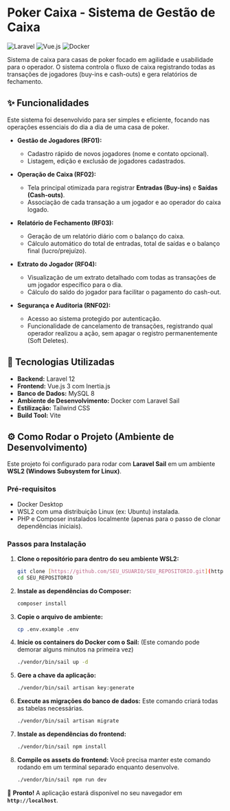 # Poker Caixa - Sistema de Gestão de Caixa

![Laravel](https://img.shields.io/badge/Laravel-12.x-FF2D20?style=for-the-badge&logo=laravel)
![Vue.js](https://img.shields.io/badge/Vue.js-3.x-4FC08D?style=for-the-badge&logo=vue.js)
![Docker](https://img.shields.io/badge/Docker-20.10-2496ED?style=for-the-badge&logo=docker)

Sistema de caixa para casas de poker focado em agilidade e usabilidade para o operador. O sistema controla o fluxo de caixa registrando todas as transações de jogadores (buy-ins e cash-outs) e gera relatórios de fechamento.

## ✨ Funcionalidades

Este sistema foi desenvolvido para ser simples e eficiente, focando nas operações essenciais do dia a dia de uma casa de poker.

* **Gestão de Jogadores (RF01):**
    * Cadastro rápido de novos jogadores (nome e contato opcional).
    * Listagem, edição e exclusão de jogadores cadastrados.

* **Operação de Caixa (RF02):**
    * Tela principal otimizada para registrar **Entradas (Buy-ins)** e **Saídas (Cash-outs)**.
    * Associação de cada transação a um jogador e ao operador do caixa logado.

* **Relatório de Fechamento (RF03):**
    * Geração de um relatório diário com o balanço do caixa.
    * Cálculo automático do total de entradas, total de saídas e o balanço final (lucro/prejuízo).

* **Extrato do Jogador (RF04):**
    * Visualização de um extrato detalhado com todas as transações de um jogador específico para o dia.
    * Cálculo do saldo do jogador para facilitar o pagamento do cash-out.

* **Segurança e Auditoria (RNF02):**
    * Acesso ao sistema protegido por autenticação.
    * Funcionalidade de cancelamento de transações, registrando qual operador realizou a ação, sem apagar o registro permanentemente (Soft Deletes).

## 🚀 Tecnologias Utilizadas

* **Backend:** Laravel 12
* **Frontend:** Vue.js 3 com Inertia.js
* **Banco de Dados:** MySQL 8
* **Ambiente de Desenvolvimento:** Docker com Laravel Sail
* **Estilização:** Tailwind CSS
* **Build Tool:** Vite

## ⚙️ Como Rodar o Projeto (Ambiente de Desenvolvimento)

Este projeto foi configurado para rodar com **Laravel Sail** em um ambiente **WSL2 (Windows Subsystem for Linux)**.

### Pré-requisitos

* Docker Desktop
* WSL2 com uma distribuição Linux (ex: Ubuntu) instalada.
* PHP e Composer instalados localmente (apenas para o passo de clonar dependências iniciais).

### Passos para Instalação

1.  **Clone o repositório para dentro do seu ambiente WSL2:**
    ```bash
    git clone [https://github.com/SEU_USUARIO/SEU_REPOSITORIO.git](https://github.com/gabd1-mon/Poker-caixa-laravel)
    cd SEU_REPOSITORIO
    ```

2.  **Instale as dependências do Composer:**
    ```bash
    composer install
    ```

3.  **Copie o arquivo de ambiente:**
    ```bash
    cp .env.example .env
    ```

4.  **Inicie os containers do Docker com o Sail:**
    (Este comando pode demorar alguns minutos na primeira vez)
    ```bash
    ./vendor/bin/sail up -d
    ```

5.  **Gere a chave da aplicação:**
    ```bash
    ./vendor/bin/sail artisan key:generate
    ```

6.  **Execute as migrações do banco de dados:**
    Este comando criará todas as tabelas necessárias.
    ```bash
    ./vendor/bin/sail artisan migrate
    ```

7.  **Instale as dependências do frontend:**
    ```bash
    ./vendor/bin/sail npm install
    ```

8.  **Compile os assets do frontend:**
    Você precisa manter este comando rodando em um terminal separado enquanto desenvolve.
    ```bash
    ./vendor/bin/sail npm run dev
    ```

🎉 **Pronto!** A aplicação estará disponível no seu navegador em **`http://localhost`**.
